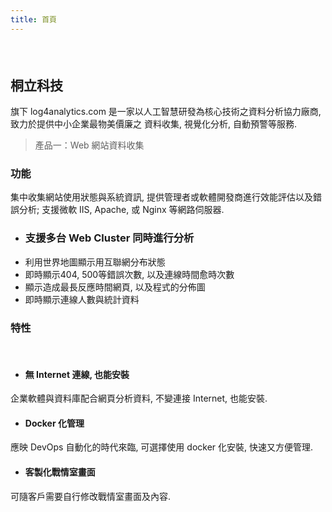 ```yaml
---
title: 首頁
---
```



#### &nbsp;

## **桐立科技**

旗下 log4analytics.com 是一家以人工智慧研發為核心技術之資料分析協力廠商, 致力於提供中小企業最物美價廉之 資料收集, 視覺化分析, 自動預警等服務.

> 產品一：Web 網站資料收集

### 功能

集中收集網站使用狀態與系統資訊, 提供管理者或軟體開發商進行效能評估以及錯誤分析; 支援微軟 IIS, Apache, 或 Nginx 等網路伺服器.

* ### 支援多台 Web Cluster 同時進行分析
* 利用世界地圖顯示用互聯網分布狀態
* 即時顯示404, 500等錯誤次數, 以及連線時間愈時次數
* 顯示造成最長反應時間網頁, 以及程式的分佈圖
* 即時顯示連線人數與統計資料

### 特性

&nbsp;

* #### 無 Internet 連線, 也能安裝

企業軟體與資料庫配合網頁分析資料, 不變連接 Internet, 也能安裝.

* #### Docker 化管理

應映 DevOps 自動化的時代來臨, 可選擇使用 docker 化安裝, 快速又方便管理.

* #### 客製化戰情室畫面

可隨客戶需要自行修改戰情室畫面及內容.